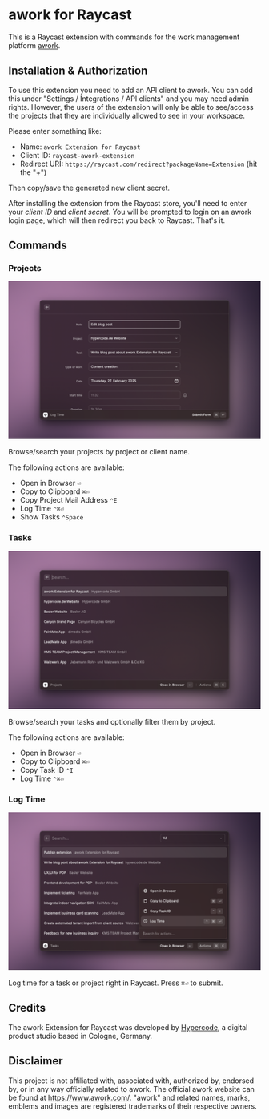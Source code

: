 # awork for Raycast

This is a Raycast extension with commands for the work management platform [awork](https://www.awork.com/).


## Installation & Authorization

To use this extension you need to add an API client to awork. You can add this under "Settings / Integrations / API clients" and you may need admin rights. However, the users of the extension will only be able to see/access the projects that they are individually allowed to see in your workspace.

Please enter something like:

- Name: `awork Extension for Raycast`
- Client ID: `raycast-awork-extension`
- Redirect URI: `https://raycast.com/redirect?packageName=Extension` (hit the "+")

Then copy/save the generated new client secret.

After installing the extension from the Raycast store, you'll need to enter your *client ID* and *client secret*. You will be prompted to login on an awork login page, which will then redirect you back to Raycast. That's it.


## Commands

### Projects

<img width="800" alt="Search Projects Command" src="./metadata/awork-1.png" />

Browse/search your projects by project or client name.

The following actions are available:
- Open in Browser `⏎`
- Copy to Clipboard `⌘⏎`
- Copy Project Mail Address `⌃E`
- Log Time `⌃⌘⏎`
- Show Tasks `⌃Space`


### Tasks

<img width="800" alt="Search Tasks Command" src="./metadata/awork-2.png" />

Browse/search your tasks and optionally filter them by project.

The following actions are available:
- Open in Browser `⏎`
- Copy to Clipboard `⌘⏎`
- Copy Task ID `⌃I`
- Log Time `⌃⌘⏎`


### Log Time

<img width="800" alt="Log Time Command" src="./metadata/awork-3.png" />

Log time for a task or project right in Raycast. Press `⌘⏎` to submit.


## Credits

The awork Extension for Raycast was developed by [Hypercode](https://hypercode.de/), a digital product studio based in Cologne, Germany. 


## Disclaimer

This project is not affiliated with, associated with, authorized by, endorsed by, or in any way officially related to awork. The official awork website can be found at https://www.awork.com/. "awork" and related names, marks, emblems and images are registered trademarks of their respective owners.
